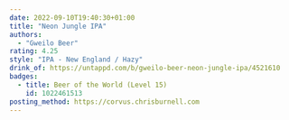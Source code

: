 ```yaml
---
date: 2022-09-10T19:40:30+01:00
title: "Neon Jungle IPA"
authors:
  - "Gweilo Beer"
rating: 4.25
style: "IPA - New England / Hazy"
drink_of: https://untappd.com/b/gweilo-beer-neon-jungle-ipa/4521610
badges:
  - title: Beer of the World (Level 15)
    id: 1022461513
posting_method: https://corvus.chrisburnell.com
---
```

